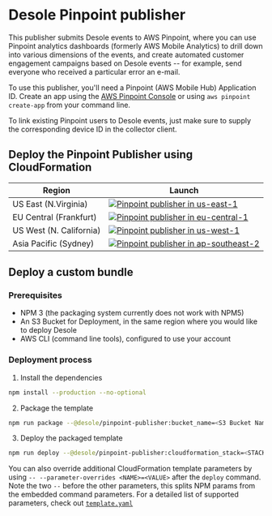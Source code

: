 # Desole Pinpoint publisher

This publisher submits Desole events to AWS Pinpoint, where you can use Pinpoint analytics dashboards (formerly AWS Mobile Analytics) to drill down into various dimensions of the events, and create automated customer engagement campaigns based on Desole events -- for example, send everyone who received a particular error an e-mail.

To use this publisher, you'll need a Pinpoint (AWS Mobile Hub) Application ID. Create an app using the [AWS Pinpoint Console](https://console.aws.amazon.com/pinpoint/) or using `aws pinpoint create-app` from your command line.

To link existing Pinpoint users to Desole events, just make sure to supply the corresponding device ID in the collector client.

## Deploy the Pinpoint Publisher using CloudFormation 

  Region | Launch
  -------|-------
  US East (N.Virginia) | [![Pinpoint publisher in us-east-1](http://docs.aws.amazon.com/AWSCloudFormation/latest/UserGuide/images/cloudformation-launch-stack-button.png)](https://console.aws.amazon.com/cloudformation/home?region=us-east-1#/stacks/create/review?stackName=desole&templateURL=https://desole-packaging-us-east-1.s3.amazonaws.com/1.0.0/@desole/pinpoint-publisher.yaml)
  EU Central (Frankfurt) | [![Pinpoint publisher in eu-central-1](http://docs.aws.amazon.com/AWSCloudFormation/latest/UserGuide/images/cloudformation-launch-stack-button.png)](https://console.aws.amazon.com/cloudformation/home?region=eu-central-1#/stacks/create/review?stackName=desole&templateURL=https://desole-packaging-eu-central-1.s3.amazonaws.com/1.0.0/@desole/pinpoint-publisher.yaml)
  US West (N. California) | [![Pinpoint publisher in us-west-1](http://docs.aws.amazon.com/AWSCloudFormation/latest/UserGuide/images/cloudformation-launch-stack-button.png)](https://console.aws.amazon.com/cloudformation/home?region=us-west-1#/stacks/create/review?stackName=desole&templateURL=https://desole-packaging-us-west-1.s3.amazonaws.com/1.0.0/@desole/pinpoint-publisher.yaml)
  Asia Pacific (Sydney) | [![Pinpoint publisher in ap-southeast-2](http://docs.aws.amazon.com/AWSCloudFormation/latest/UserGuide/images/cloudformation-launch-stack-button.png)](https://console.aws.amazon.com/cloudformation/home?region=ap-southeast-2#/stacks/create/review?stackName=desole&templateURL=https://desole-packaging-ap-southeast-2.s3.amazonaws.com/1.0.0/@desole/pinpoint-publisher.yaml)

## Deploy a custom bundle 

### Prerequisites

* NPM 3 (the packaging system currently does not work with NPM5)
* An S3 Bucket for Deployment, in the same region where you would like to deploy Desole
* AWS CLI (command line tools), configured to use your account

### Deployment process

1. Install the dependencies
  ```bash
  npm install --production --no-optional
  ```
2. Package the template 
  ```bash
  npm run package --@desole/pinpoint-publisher:bucket_name=<S3 Bucket Name> --@desole/pinpoint-publisher:region=<AWS REGION>
  ```
3. Deploy the packaged template
  ```bash
  npm run deploy --@desole/pinpoint-publisher:cloudformation_stack=<STACK NAME> --@desole/pinpoint-publisher:region=<AWS REGION> --@desole/pinpoint-publisher:pinpoint_id=<APP ID>
  ```

You can also override additional CloudFormation template parameters by using `-- --parameter-overrides <NAME>=<VALUE>` after the `deploy` command. Note the two `--` before the other parameters, this splits NPM params from the embedded command parameters. For a detailed list of supported parameters, check out [`template.yaml`](template.yaml)


